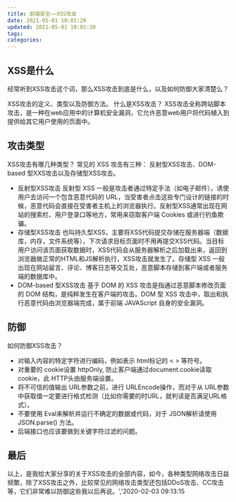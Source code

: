 ```yaml
---
title: 前端安全——XSS攻击
date: 2021-05-01 10:01:20
updated: 2021-05-01 10:01:20
tags:
categories:
---
```


## XSS是什么
经常听到XSS攻击这个词，那么XSS攻击到底是什么，以及如何防御大家清楚么？

XSS攻击的定义、类型以及防御方法。 什么是XSS攻击？ XSS攻击全称跨站脚本攻击，是一种在web应用中的计算机安全漏洞，它允许恶意web用户将代码植入到提供给其它用户使用的页面中。


## 攻击类型
XSS攻击有哪几种类型？ 常见的 XSS 攻击有三种：
反射型XSS攻击、DOM-based 型XXS攻击以及存储型XSS攻击。 
+ 反射型XSS攻击 反射型 XSS 一般是攻击者通过特定手法（如电子邮件），诱使用户去访问一个包含恶意代码的 URL，当受害者点击这些专门设计的链接的时候，恶意代码会直接在受害者主机上的浏览器执行。反射型XSS通常出现在网站的搜索栏、用户登录口等地方，常用来窃取客户端 Cookies 或进行钓鱼欺骗。 
+ 存储型XSS攻击 也叫持久型XSS，主要将XSS代码提交存储在服务器端（数据库，内存，文件系统等），下次请求目标页面时不用再提交XSS代码。当目标用户访问该页面获取数据时，XSS代码会从服务器解析之后加载出来，返回到浏览器做正常的HTML和JS解析执行，XSS攻击就发生了。存储型 XSS 一般出现在网站留言、评论、博客日志等交互处，恶意脚本存储到客户端或者服务端的数据库中。 
+ DOM-based 型XSS攻击 基于 DOM 的 XSS 攻击是指通过恶意脚本修改页面的 DOM 结构，是纯粹发生在客户端的攻击。DOM 型 XSS 攻击中，取出和执行恶意代码由浏览器端完成，属于前端 JAVAScript 自身的安全漏洞。

 
## 防御
如何防御XSS攻击？
+ 对输入内容的特定字符进行编码，例如表示 html标记的 < > 等符号。 
+ 对重要的 cookie设置 httpOnly, 防止客户端通过document.cookie读取 cookie，此 HTTP头由服务端设置。 
+ 将不可信的值输出 URL参数之前，进行 URLEncode操作，而对于从 URL参数中获取值一定要进行格式检测（比如你需要的时URL，就判读是否满足URL格式）。 
+ 不要使用 Eval来解析并运行不确定的数据或代码，对于 JSON解析请使用 JSON.parse() 方法。 
+  后端接口也应该要做到关键字符过滤的问题。 

## 最后
以上，是我给大家分享的关于XSS攻击的全部内容，如今，各种类型网络攻击日益频繁，除了XSS攻击之外，比较常见的网络攻击类型还包括DDoS攻击、CC攻击等，它们非常难以防御这些我以后再说。','2020-02-03 09:13:15